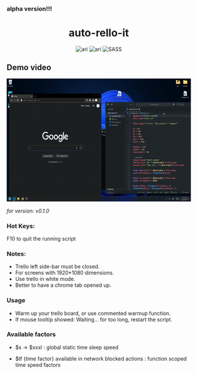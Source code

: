 ### alpha version!!!

<h1 align="center">
  auto-rello-it
</h1>

<p align="center">
 <img src="https://img.shields.io/badge/v0.1.1-ARI-blue?style=flat-square" alt="ari"> <img src="https://img.shields.io/badge/v3-autoIT-darkblue?style=flat-square" alt="ari">
 <img src="https://img.shields.io/badge/UI-Trello-%2bbcf?style=flat-square" alt="SASS">
</p>

## Demo video
![demo](docs/demo.gif)

<em>for version: v0.1.0</em>

### Hot Keys:

F10 to quit the running script

### Notes:

- Trello left side-bar must be closed.
- For screens with 1920*1080 dimensions.
- Use trello in white mode.
- Better to have a chrome tab opened up.


### Usage
- Warm up your trello board, or use commented warmup function.
- If mouse tooltip showed: Waiting... for too long, restart the script.

### Available factors

- $s -> $xxxl :
  global static time sleep speed

- $tf {time factor} available in network blocked actions :
  function scoped time speed factors
